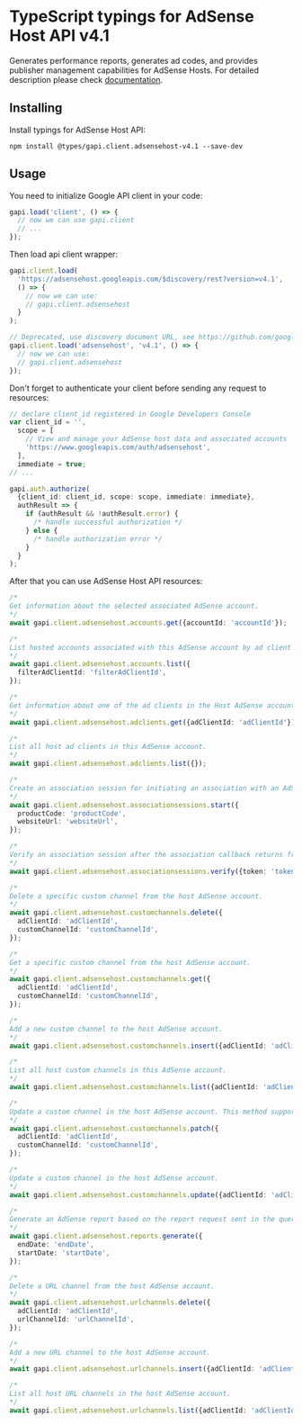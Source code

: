 # TypeScript typings for AdSense Host API v4.1

Generates performance reports, generates ad codes, and provides publisher management capabilities for AdSense Hosts.
For detailed description please check [documentation](https://developers.google.com/adsense/host/).

## Installing

Install typings for AdSense Host API:

```
npm install @types/gapi.client.adsensehost-v4.1 --save-dev
```

## Usage

You need to initialize Google API client in your code:

```typescript
gapi.load('client', () => {
  // now we can use gapi.client
  // ...
});
```

Then load api client wrapper:

```typescript
gapi.client.load(
  'https://adsensehost.googleapis.com/$discovery/rest?version=v4.1',
  () => {
    // now we can use:
    // gapi.client.adsensehost
  }
);
```

```typescript
// Deprecated, use discovery document URL, see https://github.com/google/google-api-javascript-client/blob/master/docs/reference.md#----gapiclientloadname----version----callback--
gapi.client.load('adsensehost', 'v4.1', () => {
  // now we can use:
  // gapi.client.adsensehost
});
```

Don't forget to authenticate your client before sending any request to resources:

```typescript
// declare client_id registered in Google Developers Console
var client_id = '',
  scope = [
    // View and manage your AdSense host data and associated accounts
    'https://www.googleapis.com/auth/adsensehost',
  ],
  immediate = true;
// ...

gapi.auth.authorize(
  {client_id: client_id, scope: scope, immediate: immediate},
  authResult => {
    if (authResult && !authResult.error) {
      /* handle successful authorization */
    } else {
      /* handle authorization error */
    }
  }
);
```

After that you can use AdSense Host API resources: <!-- TODO: make this work for multiple namespaces -->

```typescript
/*
Get information about the selected associated AdSense account.
*/
await gapi.client.adsensehost.accounts.get({accountId: 'accountId'});

/*
List hosted accounts associated with this AdSense account by ad client id.
*/
await gapi.client.adsensehost.accounts.list({
  filterAdClientId: 'filterAdClientId',
});

/*
Get information about one of the ad clients in the Host AdSense account.
*/
await gapi.client.adsensehost.adclients.get({adClientId: 'adClientId'});

/*
List all host ad clients in this AdSense account.
*/
await gapi.client.adsensehost.adclients.list({});

/*
Create an association session for initiating an association with an AdSense user.
*/
await gapi.client.adsensehost.associationsessions.start({
  productCode: 'productCode',
  websiteUrl: 'websiteUrl',
});

/*
Verify an association session after the association callback returns from AdSense signup.
*/
await gapi.client.adsensehost.associationsessions.verify({token: 'token'});

/*
Delete a specific custom channel from the host AdSense account.
*/
await gapi.client.adsensehost.customchannels.delete({
  adClientId: 'adClientId',
  customChannelId: 'customChannelId',
});

/*
Get a specific custom channel from the host AdSense account.
*/
await gapi.client.adsensehost.customchannels.get({
  adClientId: 'adClientId',
  customChannelId: 'customChannelId',
});

/*
Add a new custom channel to the host AdSense account.
*/
await gapi.client.adsensehost.customchannels.insert({adClientId: 'adClientId'});

/*
List all host custom channels in this AdSense account.
*/
await gapi.client.adsensehost.customchannels.list({adClientId: 'adClientId'});

/*
Update a custom channel in the host AdSense account. This method supports patch semantics.
*/
await gapi.client.adsensehost.customchannels.patch({
  adClientId: 'adClientId',
  customChannelId: 'customChannelId',
});

/*
Update a custom channel in the host AdSense account.
*/
await gapi.client.adsensehost.customchannels.update({adClientId: 'adClientId'});

/*
Generate an AdSense report based on the report request sent in the query parameters. Returns the result as JSON; to retrieve output in CSV format specify "alt=csv" as a query parameter.
*/
await gapi.client.adsensehost.reports.generate({
  endDate: 'endDate',
  startDate: 'startDate',
});

/*
Delete a URL channel from the host AdSense account.
*/
await gapi.client.adsensehost.urlchannels.delete({
  adClientId: 'adClientId',
  urlChannelId: 'urlChannelId',
});

/*
Add a new URL channel to the host AdSense account.
*/
await gapi.client.adsensehost.urlchannels.insert({adClientId: 'adClientId'});

/*
List all host URL channels in the host AdSense account.
*/
await gapi.client.adsensehost.urlchannels.list({adClientId: 'adClientId'});
```
